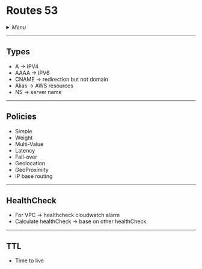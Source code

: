# Routes 53

<details>
 <summary><i>Menu</i></summary>

- [Types](#types)
- [Policies](#policies)
- [HealthCheck](#healthcheck)
- [TTL](#ttl)
</details>

---
## Types
- A -> IPV4
- AAAA -> IPV6
- CNAME -> redirection but not domain
- Alias -> AWS resources
- NS -> server name

---
## Policies
- Simple
- Weight
- Multi-Value
- Latency
- Fail-over
- Geolocation
- GeoProximity
- IP base routing

---
## HealthCheck
- For VPC -> healthcheck cloudwatch alarm
- Calculate healthCheck -> base on other healthCheck

---
## TTL
- Time to live